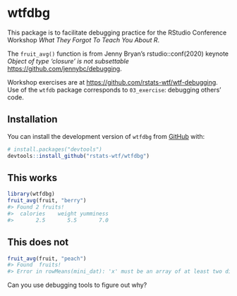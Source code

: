 
<!-- README.md is generated from README.Rmd. Please edit that file -->

# wtfdbg

<!-- badges: start -->
<!-- badges: end -->

This package is to facilitate debugging practice for the RStudio
Conference Workshop *What They Forgot To Teach You About R*.

The `fruit_avg()` function is from Jenny Bryan’s rstudio::conf(2020)
keynote *Object of type ‘closure’ is not subsettable*
<https://github.com/jennybc/debugging>.

Workshop exercises are at <https://github.com/rstats-wtf/wtf-debugging>.
Use of the `wtfdb` package corresponds to `03_exercise`: debugging
others’ code.

## Installation

You can install the development version of `wtfdbg` from
[GitHub](https://github.com/) with:

``` r
# install.packages("devtools")
devtools::install_github("rstats-wtf/wtfdbg")
```

## This works

``` r
library(wtfdbg)
fruit_avg(fruit, "berry")
#> Found 2 fruits!
#>  calories    weight yumminess 
#>       2.5       5.5       7.0
```

## This does not

``` r
fruit_avg(fruit, "peach")
#> Found  fruits!
#> Error in rowMeans(mini_dat): 'x' must be an array of at least two dimensions
```

Can you use debugging tools to figure out why?
